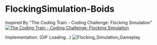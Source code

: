 # FlockingSimulation-Boids
 
 Inspired By "The Coding Train - Coding Challenge: Flocking Simulation"
 [![The Coding Train - Coding Challenge: Flocking Simulation](https://img.youtube.com/vi/mhjuuHl6qHM/0.jpg)](https://youtu.be/mhjuuHl6qHM)
 
 
 Implementation: (GIF Loading...)
![Flocking_Simulation_Gameplay](https://github.com/MuhammedResulBilkil/FlockingSimulation-Boids/blob/master/Recordings/Boids_001.gif)
